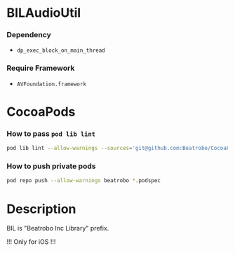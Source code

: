 BILAudioUtil
=================

### Dependency
* `dp_exec_block_on_main_thread`

### Require Framework
* `AVFoundation.framework`

# CocoaPods

### How to pass `pod lib lint`
```sh
pod lib lint --allow-warnings --sources='git@github.com:Beatrobo/CocoaPods-Specs.git,https://github.com/CocoaPods/Specs'
```

### How to push private pods
```sh
pod repo push --allow-warnings beatrobo *.podspec
```

# Description

BIL is "Beatrobo Inc Library" prefix.

!!! Only for iOS !!!
